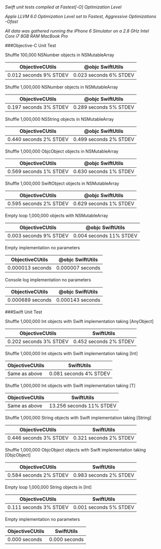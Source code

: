 *Swift unit tests compiled at Fastest[-O] Optimization Level*

*Apple LLVM 6.0 Optimization Level set to Fastest, Aggressive Optimizations -Ofast*

*All data was gathered running the iPhone 6 Simulator on a 2.8 GHz Intel Core i7 8GB RAM MacBook Pro*

###Objective-C Unit Test

Shuffle 100,000 NSNumber objects in NSMutableArray

| ObjectiveCUtils| @objc SwiftUtils|
|---|---|
| 0.012 seconds 9% STDEV| 0.023 seconds 6% STDEV|

Shuffle 1,000,000 NSNumber objects in NSMutableArray

| ObjectiveCUtils| @objc SwiftUtils|
|---|---|
| 0.197 seconds 3% STDEV| 0.289 seconds 5% STDEV|

Shuffle 1,000,000 NSString objects in NSMutableArray

| ObjectiveCUtils| @objc SwiftUtils|
|---|---|
| 0.440 seconds 2% STDEV| 0.499 seconds 2% STDEV|

Shuffle 1,000,000 ObjcObject objects in NSMutableArray

| ObjectiveCUtils| @objc SwiftUtils|
|---|---|
| 0.569 seconds 1% STDEV| 0.630 seconds 1% STDEV|

Shuffle 1,000,000 SwiftObject objects in NSMutableArray

| ObjectiveCUtils| @objc SwiftUtils|
|---|---|
| 0.595 seconds 2% STDEV| 0.629 seconds 1% STDEV|

Empty loop 1,000,000 objects with NSMutableArray

| ObjectiveCUtils| @objc SwiftUtils|
|---|---|
| 0.003 seconds 9% STDEV| 0.004 seconds 11% STDEV|

Empty implementation no parameters

| ObjectiveCUtils| @objc SwiftUtils|
|---|---|
| 0.000013 seconds| 0.000007 seconds|

Console log implementation no parameters

| ObjectiveCUtils| @objc SwiftUtils|
|---|---|
| 0.000689 seconds| 0.000143 seconds|

###Swift Unit Test

Shuffle 1,000,000 Int objects with Swift implementation taking [AnyObject]

| ObjectiveCUtils| SwiftUtils|
|---|---|
| 0.202 seconds 3% STDEV | 0.452 seconds 2% STDEV|

Shuffle 1,000,000 Int objects with Swift implementation taking [Int]

| ObjectiveCUtils| SwiftUtils|
|---|---|
| Same as above | 0.081 seconds 4% STDEV|

Shuffle 1,000,000 Int objects with Swift implementation taking [T]

| ObjectiveCUtils| SwiftUtils|
|---|---|
| Same as above | 13.256 seconds 11% STDEV|

Shuffle 1,000,000 String objects with Swift implementation taking [String]

| ObjectiveCUtils| SwiftUtils|
|---|---|
| 0.446 seconds 3% STDEV | 0.321 seconds 2% STDEV|

Shuffle 1,000,000 ObjcObject objects with Swift implementation taking [ObjcObject]

| ObjectiveCUtils| SwiftUtils|
|---|---|
| 0.584 seconds 2% STDEV | 0.983 seconds 2% STDEV|

Empty loop 1,000,000 String objects in [Int]

| ObjectiveCUtils| SwiftUtils|
|---|---|
| 0.111 seconds 3% STDEV | 0.001 seconds 5% STDEV|

Empty implementation no parameters

| ObjectiveCUtils| SwiftUtils|
|---|---|
| 0.000 seconds | 0.000 seconds|
